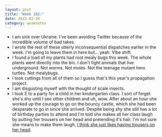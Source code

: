 ```yaml
---
layout: post
title: "Week 182:"
date: 2022-02-26
category: weaknotes
---
```

* I am sick over Ukraine. I've been avoiding Twitter because of the incredible volume of bad takes.
* I wrote the rest of these utterly inconsequential dispatches earlier in the week. I'm going to leave them in here but... yeah. Vibe shift.
* I found a load of my plants had root mealy bugs this week. The whole plants went directly into the bin. I don't fight animals that live underground. Not worms. Not moles. Not the teenage mutant hero turtles. Not mealybugs.
* I took cuttings from all of them so I guess that's this year's propagation project.
* I am disgusting myself with the thought of scale insects.
* I took E to a party for a child in her kindergarten class. I sort of forget she's shy until I see other children and uh, wow. After about an hour she worked up the courage to go on the bouncy castle, which she had been desperate to go in since she arrived. Despite being shy she still has a lot of birthday parties to attend and I'm told she makes all her class laugh by putting her trousers on her head and pretending it's hair. I'm not sure she means to make them laugh, [I think she just likes having trousers on her head](https://alicebartlett.co.uk/blog/weaknotes-116).
